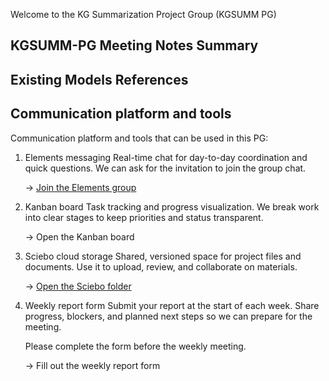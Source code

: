Welcome to the KG Summarization Project Group (KGSUMM PG)

## KGSUMM-PG Meeting Notes Summary

## Existing Models References

## Communication platform and tools
Communication platform and tools that can be used in this PG:

1. Elements messaging
   Real-time chat for day-to-day coordination and quick questions. We can ask for the invitation to join the group chat.
   
   → [Join the Elements group](https://element.cs.uni-paderborn.de/)

3. Kanban board
   Task tracking and progress visualization. We break work into clear stages to keep priorities and status transparent.

   → Open the Kanban board

3. Sciebo cloud storage
   Shared, versioned space for project files and documents. Use it to upload, review, and collaborate on materials.

   → [Open the Sciebo folder](https://uni-paderborn.sciebo.de/)

4. Weekly report form
  Submit your report at the start of each week. Share progress, blockers, and planned next steps so we can prepare for the meeting.

   Please complete the form before the weekly meeting.

   → Fill out the weekly report form
